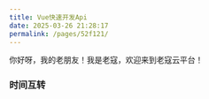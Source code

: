 ```yaml
---
title: Vue快速开发Api
date: 2025-03-26 21:28:17
permalink: /pages/52f121/
---
```


你好呀，我的老朋友！我是老寇，欢迎来到老寇云平台！

### 时间互转
```vue
```
